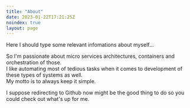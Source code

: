 ```yaml
---
title: "About"
date: 2023-01-22T17:21:25Z
noindex: true
layout: page
---
```


Here I should type some relevant infomations about myself...  

So I'm passionate about micro services architectures, containers and orchestration of those.  
I like automating most of tedious tasks when it comes to development of these types of systems as well.  
My motto is to always keep it simple.

I suppose redirecting to Github now might be the good thing to do so you could check out what's up for me.


